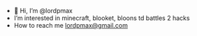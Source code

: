  - 👋 Hi, I’m @lordpmax
 - I’m interested in minecraft, blooket, bloons td battles 2 hacks
 - How to reach me lordpmax@gmail.com
